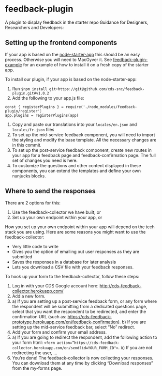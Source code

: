 # feedback-plugin
A plugin to display feedback in the starter repo
Guidance for Designers, Researchers and Developers: 

## Setting up the frontend components

If your app is based on the [node-starter-app](https://github.com/cds-snc/node-starter-app) this should be an easy process. Otherwise you will need to MacGyver it. See [feedback-plugin-example](https://github.com/cds-snc/feedback-plugin-example) for an example of how to install it on a fresh copy of the starter app. 

To install our plugin, if your app is based on the node-starter-app:
1. Run `$npm install git+https://git@github.com/cds-snc/feedback-plugin.git#v1.0.2`
1. Add the following to your app.js file:
```
const { registerPlugins } = require('./node_modules/feedback-plugin/register')
app.plugins = registerPlugins(app)
```
1. Copy and paste our translations into your `locales/en.json` and `locales/fr.json` files
1. To set up the mid-service feedback component, you will need to import the styling and modify the base template. All the necessary changes are in this commit. 
1. To set up the post-service feedback component, create new routes in your app for a feedback page and feedback-confirmation page. The full set of changes you need is here. 
1. To customize the questions and other content displayed in these components, you can extend the templates and define your own nunjucks blocks.

## Where to send the responses

There are 2 options for this:
1. Use the feedback-collector we have built, or
1. Set up your own endpoint within your app, or

How you set up your own endpoint within your app will depend on the tech stack you are using. Here are some reasons you might want to use the feedback-collector:
* Very little code to write
* Gives you the option of emailing out user responses as they are submitted
* Saves the responses in a database for later analysis
* Lets you download a CSV file with your feedback responses.

To hook up your form to the feedback-collector, follow these steps:
1. Log in with your CDS Google account here: http://cds-feedback-collector.herokuapp.com/
1. Add a new form.
1. a) If you are setting up a post-service feedback form, or any form where the respondent will be submitting from a dedicated questions page, select that you want the respondent to be redirected, and enter the confirmation URL (such as: https://cds-feedback-prototype.herokuapp.com/en/feedback-confirmation). b) If you are setting up the mid-service feedback bar, select “No” redirect.
1. Add your form and confirm your email address.
1. a) If you are going to redirect the respondent, add the following action to your form html: `<form action=”https://cds-feedback-collector.herokuapp.com/en/send?id=YOUR_FORM_ID">`. b) If you are not redirecting the user, …
1. You’re done! The feedback-collector is now collecting your responses. You can download them at any time by clicking “Download responses” from the my-forms page.
